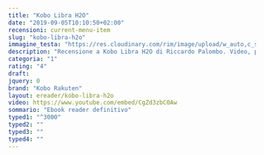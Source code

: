 ```yaml
---
title: "Kobo Libra H2O"
date: "2019-09-05T10:10:50+02:00"
recensioni: current-menu-item
slug: "kobo-libra-h2o"
immagine_testa: "https://res.cloudinary.com/rim/image/upload/w_auto,c_scale,q_auto,f_auto/v1577617552/recensioni/kobo-libra-h2o_recensione.jpg"
description: "Recensione a Kobo Libra H2O di Riccardo Palombo. Video, prove di lettura con ebook, PDF e fumetti, e confronto con ebook reader Amazon Kindle."
categoria: "1"
rating: "4"
draft: 
jquery: 0
brand: "Kobo Rakuten"
layout: ereader/kobo-libra-h2o
video: https://www.youtube.com/embed/CgZd3zbC0Aw
sommario: "Ebook reader definitivo"
typed1: "^3000"
typed2: ""
typed3: ""
typed4: ""
---
```


